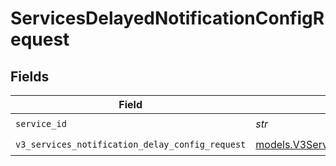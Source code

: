 # ServicesDelayedNotificationConfigRequest


## Fields

| Field                                                                                                    | Type                                                                                                     | Required                                                                                                 | Description                                                                                              |
| -------------------------------------------------------------------------------------------------------- | -------------------------------------------------------------------------------------------------------- | -------------------------------------------------------------------------------------------------------- | -------------------------------------------------------------------------------------------------------- |
| `service_id`                                                                                             | *str*                                                                                                    | :heavy_check_mark:                                                                                       | N/A                                                                                                      |
| `v3_services_notification_delay_config_request`                                                          | [models.V3ServicesNotificationDelayConfigRequest](../models/v3servicesnotificationdelayconfigrequest.md) | :heavy_check_mark:                                                                                       | N/A                                                                                                      |